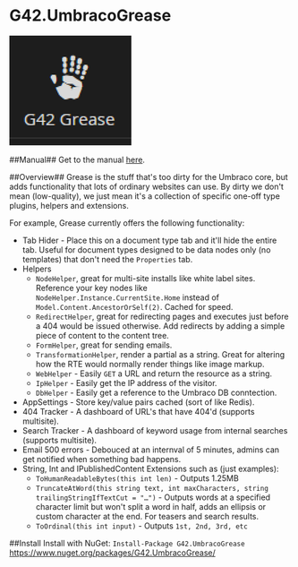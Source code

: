 # G42.UmbracoGrease
![Grease](assets/logo.png)

##Manual##
Get to the manual [here](https://github.com/kgiszewski/G42.UmbracoGrease-Manual).

##Overview##
Grease is the stuff that's too dirty for the Umbraco core, but adds functionality that lots of ordinary websites can use.  By dirty we don't mean (low-quality), we just mean it's a collection of specific one-off type plugins, helpers and extensions.

For example, Grease currently offers the following functionality:

* Tab Hider - Place this on a document type tab and it'll hide the entire tab.  Useful for document types designed to be data nodes only (no templates) that don't need the `Properties` tab.
* Helpers
  * `NodeHelper`, great for multi-site installs like white label sites.  Reference your key nodes like `NodeHelper.Instance.CurrentSite.Home` instead of `Model.Content.AncestorOrSelf(2)`. Cached for speed.
  * `RedirectHelper`, great for redirecting pages and executes just before a 404 would be issued otherwise. Add redirects by adding a simple piece of content to the content tree.
  * `FormHelper`, great for sending emails.
  * `TransformationHelper`, render a partial as a string.  Great for altering how the RTE would normally render things like image markup.
  * `WebHelper` - Easily `GET` a URL and return the resource as a string.
  * `IpHelper` - Easily get the IP address of the visitor.
  * `DbHelper` - Easily get a reference to the Umbraco DB conntection.
* AppSettings - Store key/value pairs cached (sort of like Redis).
* 404 Tracker - A dashboard of URL's that have 404'd (supports multisite).
* Search Tracker - A dashboard of keyword usage from internal searches (supports multisite).
* Email 500 errors - Debouced at an internval of 5 minutes, admins can get notified when something bad happens.
* String, Int and IPublishedContent Extensions such as (just examples):
  * `ToHumanReadableBytes(this int len)` - Outputs 1.25MB
  * `TruncateAtWord(this string text, int maxCharacters, string trailingStringIfTextCut = "…")` - Outputs words at a specified character limit but won't split a word in half, adds an ellipsis or custom character at the end.  For teasers and search results.
  * `ToOrdinal(this int input)` - Outputs `1st, 2nd, 3rd, etc`

##Install
Install with NuGet: `Install-Package G42.UmbracoGrease` https://www.nuget.org/packages/G42.UmbracoGrease/
